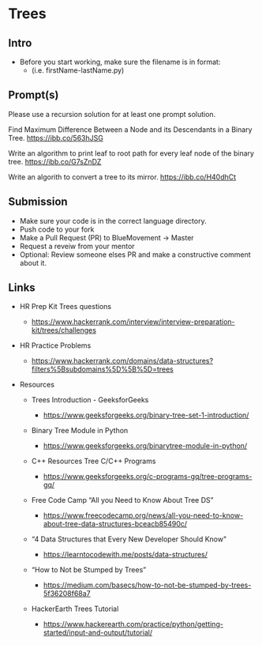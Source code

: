 # Trees

## Intro

- Before you start working, make sure the filename is in format:
  - (i.e. firstName-lastName.py)

## Prompt(s)

Please use a recursion solution for at least one prompt solution.

Find Maximum Difference Between a Node and its Descendants in a Binary Tree.
<https://ibb.co/563hJSG>

Write an algorithm to print leaf to root path for every leaf node of the binary tree.
<https://ibb.co/G7sZnDZ>

Write an algorith to convert a tree to its mirror.
<https://ibb.co/H40dhCt>

## Submission

- Make sure your code is in the correct language directory.
- Push code to your fork
- Make a Pull Request (PR) to BlueMovement -> Master
- Request a reveiw from your mentor
- Optional: Review someone elses PR and make a constructive comment about it.

## Links

- HR Prep Kit Trees questions
  - <https://www.hackerrank.com/interview/interview-preparation-kit/trees/challenges>

- HR Practice Problems
  - <https://www.hackerrank.com/domains/data-structures?filters%5Bsubdomains%5D%5B%5D=trees>

- Resources
  - Trees Introduction - GeeksforGeeks
    - <https://www.geeksforgeeks.org/binary-tree-set-1-introduction/>

  - Binary Tree Module in Python
    - <https://www.geeksforgeeks.org/binarytree-module-in-python/>

  - C++ Resources Tree C/C++ Programs
    - <https://www.geeksforgeeks.org/c-programs-gq/tree-programs-gq/>

  - Free Code Camp “All you Need to Know About Tree DS”
    - <https://www.freecodecamp.org/news/all-you-need-to-know-about-tree-data-structures-bceacb85490c/>

  - “4 Data Structures that Every New Developer Should Know"
    - <https://learntocodewith.me/posts/data-structures/>

  - “How to Not be Stumped by Trees”
    - <https://medium.com/basecs/how-to-not-be-stumped-by-trees-5f36208f68a7>

  - HackerEarth Trees Tutorial
    - <https://www.hackerearth.com/practice/python/getting-started/input-and-output/tutorial/>
